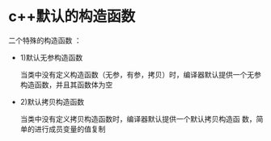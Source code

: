 # c++默认的构造函数

二个特殊的构造函数 ：

* 1\)默认无参构造函数

  当类中没有定义构造函数（无参，有参，拷贝）时，编译器默认提供一个无参构造函数，并且其函数体为空

* 2\)默认拷贝构造函数

  当类中没有定义拷贝构造函数时，编译器默认提供一个默认拷贝构造函 数，简单的进行成员变量的值复制

